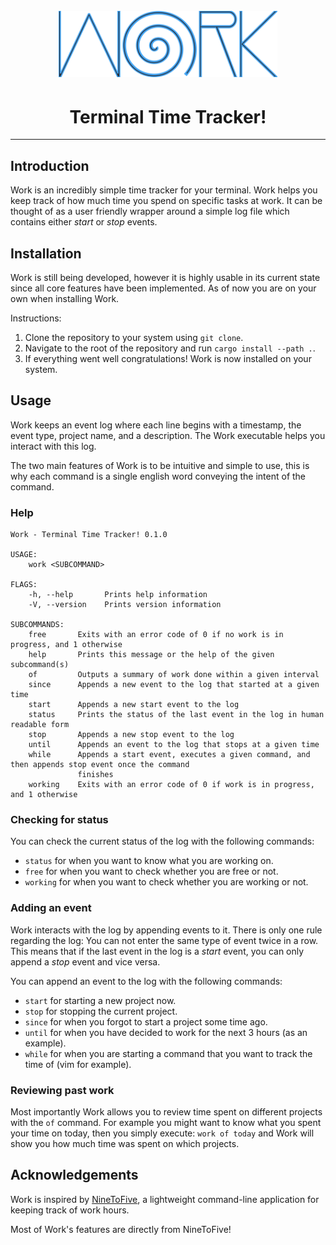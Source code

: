 <h1 align="center">
  <br>
  <a href="https://github.com/nielsing/work"><img src="https://raw.githubusercontent.com/nielsing/work/master/media/work.png" alt="work" width="350px"></a>
  <br>
</h1>

<h1 align="center">Terminal Time Tracker!</h1>

------

## Introduction
Work is an incredibly simple time tracker for your terminal. Work helps you keep track of how much 
time you spend on specific tasks at work. It can be thought of as a user friendly wrapper around a
simple log file which contains either _start_ or _stop_ events.

## Installation
Work is still being developed, however it is highly usable in its current state since all core 
features have been implemented. As of now you are on your own when installing Work.

Instructions:
1. Clone the repository to your system using `git clone`.
2. Navigate to the root of the repository and run `cargo install --path .`.
3. If everything went well congratulations! Work is now installed on your system.

## Usage
Work keeps an event log where each line begins with a timestamp, the event type, project name, and 
a description. The Work executable helps you interact with this log.

The two main features of Work is to be intuitive and simple to use, this is why each command is a 
single english word conveying the intent of the command.

### Help
```
Work - Terminal Time Tracker! 0.1.0

USAGE:
    work <SUBCOMMAND>

FLAGS:
    -h, --help       Prints help information
    -V, --version    Prints version information

SUBCOMMANDS:
    free       Exits with an error code of 0 if no work is in progress, and 1 otherwise
    help       Prints this message or the help of the given subcommand(s)
    of         Outputs a summary of work done within a given interval
    since      Appends a new event to the log that started at a given time
    start      Appends a new start event to the log
    status     Prints the status of the last event in the log in human readable form
    stop       Appends a new stop event to the log
    until      Appends an event to the log that stops at a given time
    while      Appends a start event, executes a given command, and then appends stop event once the command
               finishes
    working    Exits with an error code of 0 if work is in progress, and 1 otherwise
```

### Checking for status
You can check the current status of the log with the following commands:
* `status` for when you want to know what you are working on.
* `free` for when you want to check whether you are free or not.
* `working` for when you want to check whether you are working or not.

### Adding an event
Work interacts with the log by appending events to it. There is only one rule regarding the log: 
You can not enter the same type of event twice in a row. This means that if the last event in the
log is a _start_ event, you can only append a _stop_ event and vice versa.

You can append an event to the log with the following commands:
* `start` for starting a new project now.
* `stop` for stopping the current project.
* `since` for when you forgot to start a project some time ago.
* `until` for when you have decided to work for the next 3 hours (as an example).
* `while` for when you are starting a command that you want to track the time of (vim for example). 

### Reviewing past work
Most importantly Work allows you to review time spent on different projects with the `of` command.
For example you might want to know what you spent your time on today, then you simply execute: 
`work of today` and Work will show you how much time was spent on which projects.

## Acknowledgements
Work is inspired by [NineToFive](https://github.com/SuprDewd/NineToFive/), a lightweight command-line
application for keeping track of work hours.

Most of Work's features are directly from NineToFive!
